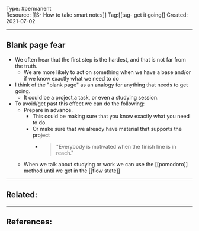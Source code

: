 Type: #permanent  
Resource: [[S- How to take smart notes]]
Tag:[[tag- get it going]]
Created: 2021-07-02

---
## Blank page fear 
- We often hear that the first step is the hardest, and that is not far from the truth.
	- We are more likely to act on something when we have a base and/or if we know exactly what we need to do
- I think of the "blank page" as an analogy for anything that needs to get going.
	- It could be a project,a task, or even a studying session.
- To avoid/get past this effect we can do the following:
	- Prepare in advance.
		- This could be making sure that you know exactly what you need to do.
		- Or make sure that we already have material that supports the project 
			- > "Everybody is motivated when the finish line is in reach."
	- When we talk about studying or work we can use the [[pomodoro]] method until we get in the [[flow state]]
---
Related:
- 

---
References:
- 
